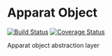 # Apparat Object
[![Build Status](https://secure.travis-ci.org/apparat/object.svg)](https://travis-ci.org/apparat/object)
[![Coverage Status](https://coveralls.io/repos/apparat/object/badge.svg?branch=master&service=github)](https://coveralls.io/github/apparat/object?branch=master)

Apparat object abstraction layer